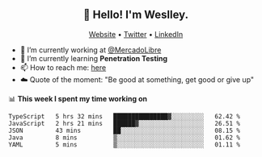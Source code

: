 <h2 align="center">👋 Hello! I'm Weslley.</h2>
<p align="center">
  <a href="http://weslleyneri.com.br">Website</a> •
  <a href="https://twitter.com/Weslley_Neri">Twitter</a> •
  <a href="https://www.linkedin.com/in/weslley-neri-3658908b">LinkedIn</a>
</p>


- 🔭 I’m currently working at [@MercadoLibre](https://github.com/mercadolibre)
- 🌱 I’m currently learning **Penetration Testing**
- 📫 How to reach me: [here](mailto:weslley39@gmail.com)
- ☁️ Quote of the moment: "Be good at something, get good or give up"

📊 **This week I spent my time working on**
<!--START_SECTION:waka-->
```text
TypeScript   5 hrs 32 mins   ███████████████▓░░░░░░░░░   62.42 % 
JavaScript   2 hrs 21 mins   ██████▓░░░░░░░░░░░░░░░░░░   26.51 % 
JSON         43 mins         ██░░░░░░░░░░░░░░░░░░░░░░░   08.15 % 
Java         8 mins          ▒░░░░░░░░░░░░░░░░░░░░░░░░   01.62 % 
YAML         5 mins          ▒░░░░░░░░░░░░░░░░░░░░░░░░   01.11 % 
```
<!--END_SECTION:waka-->

<!-- Inspired by https://github.com/gruselhaus/gruselhaus -->